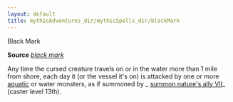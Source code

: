 ```yaml
---
layout: default
title: mythicAdventures_dir/mythicSpells_dir/blackMark
---
```

Black Mark

**Source** [_black mark_](../advancedRaceGuide_dir/coreRaces_dir/humans#_black-mark)

Any time the cursed creature travels on or in the water more than 1 mile from shore, each day it (or the vessel it's on) is attacked by one or more [aquatic](../monsters_dir/creatureTypes#_aquatic-subtype) or water monsters, as if summoned by _ [summon nature's ally VII](../spells_dir/summonNatureSAlly#_summon-nature-s-ally-vii)_ (caster level 13th).


